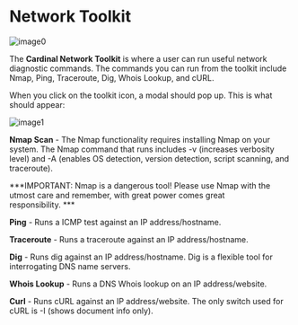 Network Toolkit
===============

![image0](http://cardinal.mcclunetechnologies.net/wp-content/uploads/2017/09/img_59c9aefe60e3c.png)

The **Cardinal Network Toolkit** is where a user can run useful network
diagnostic commands. The commands you can run from the toolkit include
Nmap, Ping, Traceroute, Dig, Whois Lookup, and cURL.

When you click on the toolkit icon, a modal should pop up. This is what
should appear:

![image1](http://cardinal.mcclunetechnologies.net/wp-content/uploads/2017/09/img_59c9af731931f.png)

**Nmap Scan** - The Nmap functionality requires installing Nmap on your
system. The Nmap command that runs includes -v (increases verbosity
level) and -A (enables OS detection, version detection, script scanning,
and traceroute).

***IMPORTANT: Nmap is a dangerous tool! Please use Nmap with the utmost
care and remember, with great power comes great responsibility. ***

**Ping** - Runs a ICMP test against an IP address/hostname.

**Traceroute** - Runs a traceroute against an IP address/hostname.

**Dig** - Runs dig against an IP address/hostname. Dig is a flexible
tool for interrogating DNS name servers.

**Whois Lookup** - Runs a DNS Whois lookup on an IP address/website.

**Curl** - Runs cURL against an IP address/website. The only switch used
for cURL is -I (shows document info only).
